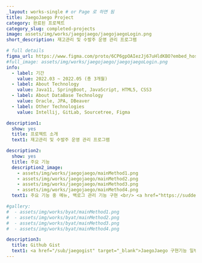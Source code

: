 ```yaml
---
_layout: works-single # or Page 로 하면 됨
title: JaegoJaego Project
category: 완료된 프로젝트
category_slug: completed-projects
image: assets/img/works/jaegojaego/jaegojaegoLogin.png  
short_description: 재고관리 및 수발주 운영 관리 프로그램

# full details
figma_url: https://www.figma.com/proto/6CP6gpOAIezJj67uHldKBO?embed_host=notion&kind=proto&node-id=0%3A1&scaling=min-zoom&show-proto-sidebar=1&starting-point-node-id=471%3A66039 
#full_image: assets/img/works/jaegojaego/jaegojaegoLogin.png
info:
  - label: 기간
    value: 2022.03 ~ 2022.05 (총 3개월)
  - label: About Technology
    value: Java11, SpringBoot, JavaScript, HTML5, CSS3
  - label: About DataBase Technology
    value: Oracle, JPA, DBeaver
  - label: Other Technologies
    value: Intellij, GitLab, Sourcetree, Figma

description1:
  show: yes
  title: 프로젝트 소개
  text1: 재고관리 및 수발주 운영 관리 프로그램

description2:
  show: yes
  title: 주요 기능 
  description2_image: 
    - assets/img/works/jaegojaego/mainMethod1.png
    - assets/img/works/jaegojaego/mainMethod2.png
    - assets/img/works/jaegojaego/mainMethod3.png
    - assets/img/works/jaegojaego/mainMethod4.png  
  text1: 주요 기능 중 메뉴, 백로그 관리 기능 구현 <br/> <a href="https://sudden-milk-758.notion.site/77865870d7994e6cb3293db917ae161b?pvs=4" target="_blank">구체적인 구현 코드 확인하기</a>

#gallery:
#  - assets/img/works/byat/mainMethod1.png
#  - assets/img/works/byat/mainMethod2.png
#  - assets/img/works/byat/mainMethod3.png
#  - assets/img/works/byat/mainMethod4.png

description3:
  title: Github Gist 
  text1: <a href="/sub/jaegogist" target="_blank">JaegoJaego 구현기능 일부분 Github gist 확인하기</a> 
---
```


